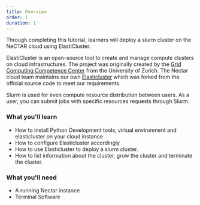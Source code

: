 ```yaml
---
title: Overview
order: 1
duration: 1
---
```


Through completing this tutorial, learners will deploy a slurm cluster on the NeCTAR cloud using ElastiCluster.

ElastiCluster is an open-source tool to create and manage compute clusters on cloud infrastructures.
The project was originally created by the [Grid Computing Competence Center](https://www.gc3.uzh.ch/) from the University of Zurich. The Nectar cloud team maintains our own [Elasticluster](https://github.com/NeCTAR-RC/elasticluster) which was forked from the official source code to meet our requirements.

Slurm is used for even compute resource distribution between users. As a user, you can submit jobs with specific resources requests through Slurm.


### What you'll learn

- How to install Python Development tools, virtual environment and elasticluster on your cloud instance
- How to configure Elasticluster accordingly
- How to use Elasticluster to deploy a slurm cluster.
- How to list information about the cluster, grow the cluster and terminate the cluster.


### What you'll need

- A running Nectar instance
- Terminal Software
